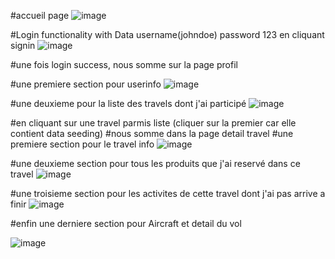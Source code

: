 #accueil page 
![image](https://github.com/FullRemoteFactory/DotNet/assets/73045903/16bb07eb-ccc3-49a5-9519-1aed4b765bda)

#Login functionality with Data username(johndoe) password 123 en cliquant signin
![image](https://github.com/FullRemoteFactory/DotNet/assets/73045903/002ac93a-07e9-482d-97ca-6f9c68592e30)

#une fois login success, nous somme sur la page profil

#une premiere section pour userinfo 
![image](https://github.com/FullRemoteFactory/DotNet/assets/73045903/bf732f45-9ee6-4525-9765-2326296e9558)

#une deuxieme pour la liste des travels dont j'ai participé
![image](https://github.com/FullRemoteFactory/DotNet/assets/73045903/9de114de-e7d5-4350-b5ca-dfe7c7621390)

#en cliquant sur une travel parmis liste (cliquer sur la premier car elle contient data seeding)
#nous somme dans la page detail travel 
#une premiere section pour le travel info 
![image](https://github.com/FullRemoteFactory/DotNet/assets/73045903/2dbf8b6b-1385-4a56-8cdd-7c4bafcb282a)

#une deuxieme section pour tous les produits que j'ai reservé dans ce travel 
![image](https://github.com/FullRemoteFactory/DotNet/assets/73045903/f2868d4a-51ed-41e0-92ba-66a5b4e5f757)

#une troisieme section pour les activites de cette travel dont j'ai pas arrive a finir
![image](https://github.com/FullRemoteFactory/DotNet/assets/73045903/4cbab5de-d256-46f2-b014-2d05f332ab79)


#enfin une derniere section pour Aircraft et detail du vol

![image](https://github.com/FullRemoteFactory/DotNet/assets/73045903/adb23df7-db3f-4dc0-8e2f-b9516fb4a94e)





